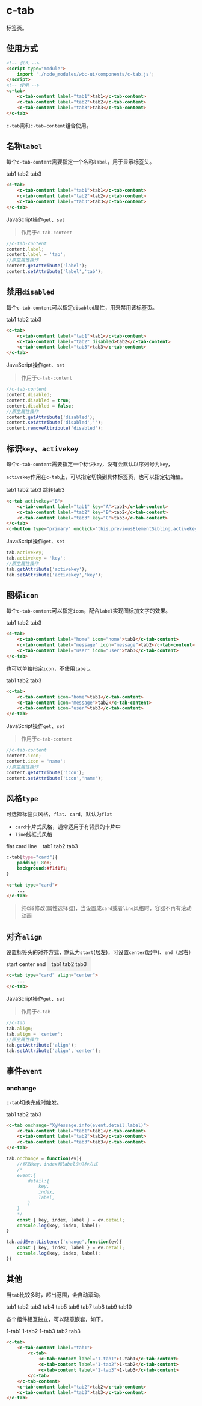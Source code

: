 # c-tab

标签页。

## 使用方式

```html
<!-- 引入 -->
<script type="module">
    import './node_modules/wbc-ui/components/c-tab.js';
</script>
<!-- 使用 -->
<c-tab>
    <c-tab-content label="tab1">tab1</c-tab-content>
    <c-tab-content label="tab2">tab2</c-tab-content>
    <c-tab-content label="tab3">tab3</c-tab-content>
</c-tab>
```

`c-tab`需和`c-tab-content`组合使用。

## 名称`label`

每个`c-tab-content`需要指定一个名称`label`，用于显示标签头。

<c-tab>
    <c-tab-content label="tab1">tab1</c-tab-content>
    <c-tab-content label="tab2">tab2</c-tab-content>
    <c-tab-content label="tab3">tab3</c-tab-content>
</c-tab>

```html
<c-tab>
    <c-tab-content label="tab1">tab1</c-tab-content>
    <c-tab-content label="tab2">tab2</c-tab-content>
    <c-tab-content label="tab3">tab3</c-tab-content>
</c-tab>
```

JavaScript操作`get`、`set`

> 作用于`c-tab-content`

```js
//c-tab-content
content.label;
content.label = 'tab';
//原生属性操作
content.getAttribute('label');
content.setAttribute('label','tab');
```

## 禁用`disabled`

每个`c-tab-content`可以指定`disabled`属性，用来禁用该标签页。

<c-tab>
    <c-tab-content label="tab1">tab1</c-tab-content>
    <c-tab-content id="tab-content-disabled" label="tab2" disabled>tab2</c-tab-content>
    <c-tab-content label="tab3">tab3</c-tab-content>
</c-tab>
<c-switch checked onchange="document.getElementById('tab-content-disabled').disabled = this.checked;"></c-switch>

```html
<c-tab>
    <c-tab-content label="tab1">tab1</c-tab-content>
    <c-tab-content label="tab2" disabled>tab2</c-tab-content>
    <c-tab-content label="tab3">tab3</c-tab-content>
</c-tab>
```

JavaScript操作`get`、`set`

> 作用于`c-tab-content`

```js
//c-tab-content
content.disabled;
content.disabled = true;
content.disabled = false;
//原生属性操作
content.getAttribute('disabled');
content.setAttribute('disabled','');
content.removeAttribute('disabled');
```

## 标识`key`、`activekey`

每个`c-tab-content`需要指定一个标识`key`，没有会默认以序列号为`key`，

`activekey`作用在`c-tab`上，可以指定切换到具体标签页，也可以指定初始值。

<c-tab activekey="B">
    <c-tab-content label="tab1" key="A">tab1</c-tab-content>
    <c-tab-content label="tab2" key="B">tab2</c-tab-content>
    <c-tab-content label="tab3" key="C">tab3</c-tab-content>
</c-tab>
<c-button type="primary" onclick="this.previousElementSibling.activekey='C'">跳转tab3</c-button>

```html
<c-tab activekey="B">
    <c-tab-content label="tab1" key="A">tab1</c-tab-content>
    <c-tab-content label="tab2" key="B">tab2</c-tab-content>
    <c-tab-content label="tab3" key="C">tab3</c-tab-content>
</c-tab>
<c-button type="primary" onclick="this.previousElementSibling.activekey='C'">跳转tab3</c-button>
```

JavaScript操作`get`、`set`

```js
tab.activekey;
tab.activekey = 'key';
//原生属性操作
tab.getAttribute('activekey');
tab.setAttribute('activekey','key');
```

## 图标`icon`

每个`c-tab-content`可以指定`icon`，配合`label`实现图标加文字的效果。

<c-tab>
    <c-tab-content label="home" icon="home">tab1</c-tab-content>
    <c-tab-content label="message" icon="message">tab2</c-tab-content>
    <c-tab-content label="user" icon="user">tab3</c-tab-content>
</c-tab>

```html
<c-tab>
    <c-tab-content label="home" icon="home">tab1</c-tab-content>
    <c-tab-content label="message" icon="message">tab2</c-tab-content>
    <c-tab-content label="user" icon="user">tab3</c-tab-content>
</c-tab>
```

也可以单独指定`icon`，不使用`label`。

<c-tab>
    <c-tab-content icon="home">tab1</c-tab-content>
    <c-tab-content icon="message">tab2</c-tab-content>
    <c-tab-content icon="user">tab3</c-tab-content>
</c-tab>

```html
<c-tab>
    <c-tab-content icon="home">tab1</c-tab-content>
    <c-tab-content icon="message">tab2</c-tab-content>
    <c-tab-content icon="user">tab3</c-tab-content>
</c-tab>
```

JavaScript操作`get`、`set`

> 作用于`c-tab-content`

```js
//c-tab-content
content.icon;
content.icon = 'name';
//原生属性操作
content.getAttribute('icon');
content.setAttribute('icon','name');
```

## 风格`type`

可选择标签页风格，`flat`、`card`，默认为`flat`

* `card`卡片式风格，通常适用于有背景的卡片中
* `line`线框式风格

<c-radio-group onchange="this.nextElementSibling.type=this.value" defaultvalue="flat">
    <c-radio value="flat">flat</c-radio>
    <c-radio value="card">card</c-radio>
    <c-radio value="line">line</c-radio>
</c-radio-group>
<c-tab type="flat" style="padding:.8em;">
    <c-tab-content label="home" icon="home">tab1</c-tab-content>
    <c-tab-content label="message" icon="message">tab2</c-tab-content>
    <c-tab-content label="user" icon="user">tab3</c-tab-content>
</c-tab>
<style>
c-tab[type="card"]{
    background:#f1f1f1;
}
</style>

```css
c-tab[type="card"]{
    padding:.8em; 
    background:#f1f1f1;
}
```
```html
<c-tab type="card">
    ...
</c-tab>
```

> 纯`CSS`修改(属性选择器)，当设置成`card`或者`line`风格时，容器不再有滚动动画


## 对齐`align`

设置标签头的对齐方式，默认为`start`(居左)，可设置`center`(居中)、`end`（居右）

<c-radio-group onchange="this.nextElementSibling.align=this.value" defaultvalue="start">
    <c-radio value="start">start</c-radio>
    <c-radio value="center">center</c-radio>
    <c-radio value="end">end</c-radio>
</c-radio-group>
<c-tab type="card" style="padding:.8em; background:#f1f1f1">
    <c-tab-content label="home" icon="home">tab1</c-tab-content>
    <c-tab-content label="message" icon="message">tab2</c-tab-content>
    <c-tab-content label="user" icon="user">tab3</c-tab-content>
</c-tab>

```html
<c-tab type="card" align="center">
    ...
</c-tab>
```

JavaScript操作`get`、`set`

> 作用于`c-tab`

```js
//c-tab
tab.align;
tab.align = 'center';
//原生属性操作
tab.getAttribute('align');
tab.setAttribute('align','center');
```

## 事件`event`

### onchange

`c-tab`切换完成时触发。

<c-tab onchange="XyMessage.info(event.detail.label)">
    <c-tab-content label="tab1">tab1</c-tab-content>
    <c-tab-content label="tab2">tab2</c-tab-content>
    <c-tab-content label="tab3">tab3</c-tab-content>
</c-tab>

```html
<c-tab onchange="XyMessage.info(event.detail.label)">
    <c-tab-content label="tab1">tab1</c-tab-content>
    <c-tab-content label="tab2">tab2</c-tab-content>
    <c-tab-content label="tab3">tab3</c-tab-content>
</c-tab>
```


```js
tab.onchange = function(ev){
    //获取key、index和label的几种方式
    /*
    event:{
        detail:{
            key,
            index,
            label,
        }
    }
    */
    const { key, index, label } = ev.detail;
    console.log(key, index, label);
}

tab.addEventListener('change',function(ev){
    const { key, index, label } = ev.detail;
    console.log(key, index, label);
})
```

## 其他

当`tab`比较多时，超出范围，会自动滚动。

<c-tab>
    <c-tab-content label="tab11111111111111">tab1</c-tab-content>
    <c-tab-content label="tab2222222222222">tab2</c-tab-content>
    <c-tab-content label="tab333333333">tab3</c-tab-content>
    <c-tab-content label="tab4">tab4</c-tab-content>
    <c-tab-content label="tab5">tab5</c-tab-content>
    <c-tab-content label="tab64444444444">tab6</c-tab-content>
    <c-tab-content label="tab7">tab7</c-tab-content>
    <c-tab-content label="tab855555555">tab8</c-tab-content>
    <c-tab-content label="tab9">tab9</c-tab-content>
    <c-tab-content label="tab106666666666">tab10</c-tab-content>
</c-tab>

各个组件相互独立，可以随意嵌套，如下。

<c-tab>
    <c-tab-content label="tab1">
        <c-tab>
            <c-tab-content label="1-tab1">1-tab1</c-tab-content>
            <c-tab-content label="1-tab2">1-tab2</c-tab-content>
            <c-tab-content label="1-tab3">1-tab3</c-tab-content>
        </c-tab>
    </c-tab-content>
    <c-tab-content label="tab2">tab2</c-tab-content>
    <c-tab-content label="tab3">tab3</c-tab-content>
</c-tab>

```html
<c-tab>
    <c-tab-content label="tab1">
        <c-tab>
            <c-tab-content label="1-tab1">1-tab1</c-tab-content>
            <c-tab-content label="1-tab2">1-tab2</c-tab-content>
            <c-tab-content label="1-tab3">1-tab3</c-tab-content>
        </c-tab>
    </c-tab-content>
    <c-tab-content label="tab2">tab2</c-tab-content>
    <c-tab-content label="tab3">tab3</c-tab-content>
</c-tab>
```

